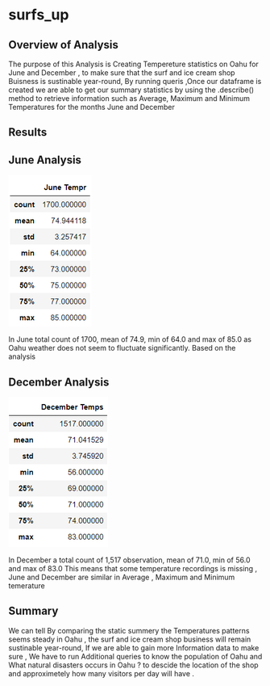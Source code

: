 # surfs_up

## Overview of Analysis
The purpose of this Analysis is Creating Tempereture statistics  on Oahu for June and December , to make sure that the surf and ice cream shop Buisness is  sustinable year-round,   By running queris ,Once our dataframe is created we are able to get our summary statistics by using the .describe() method  to retrieve information such as Average, Maximum and Minimum Temperatures for the months June and December 


## Results

## June Analysis


 ![](Resources/june.png)

In June  total count of 1700, mean of 74.9, min of 64.0 and max of 85.0  as Oahu weather does not seem to fluctuate significantly. Based on the analysis


## December Analysis

 ![](Resources/Dec.png)


In December a total count of 1,517 observation, mean of 71.0, min of 56.0 and max of 83.0 This means that some temperature recordings is missing ,
June and December are similar in
Average , Maximum and Minimum temerature 

## Summary
We can tell By comparing the static summery  the Temperatures patterns seems steady  in Oahu , the surf and ice cream shop business will remain sustinable year-round,
If we are able to gain more Information data to make sure , 
We have to run Additional queries  to know the population of Oahu and What natural disasters occurs in Oahu ? to descide the location of the shop and approximetely how many visitors per day will have .
